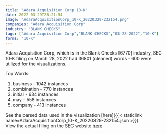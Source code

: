 ```yaml
---
title: "Adara Acquisition Corp 10-K"
date: 2022-03-29T23:21:54
image: "AdaraAcquisitionCorp_10-K_20220329-232154.png"
companies: "Adara Acquisition Corp"
industry: "BLANK CHECKS"
tags: ["Adara Acquisition Corp","BLANK CHECKS","03-28-2022","10-K"]
forms: "10-K"
---
```

Adara Acquisition Corp, which is in the Blank Checks [6770] industry, SEC 10-K filing on March 28, 2022 had 36801 (cleaned) words - 600 were utilized for the visualizations.

Top Words:
1. business - 1042 instances
2. combination - 770 instances
3. initial - 634 instances
4. may - 558 instances
5. company - 413 instances


See the parsed data used in the visualization [here]({{< staticlink name=AdaraAcquisitionCorp_10-K_20220329-232154.json >}}).  
View the actual filing on the SEC website [here](https://www.sec.gov/Archives/edgar/data/1823584/0001410578-22-000574.txt)